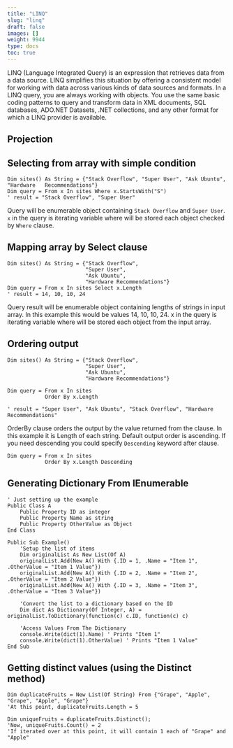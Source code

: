 ```yaml
---
title: "LINQ"
slug: "linq"
draft: false
images: []
weight: 9944
type: docs
toc: true
---
```


LINQ (Language Integrated Query) is an expression that retrieves data from a data source. LINQ simplifies this situation by offering a consistent model for working with data across various kinds of data sources and formats. In a LINQ query, you are always working with objects. You use the same basic coding patterns to query and transform data in XML documents, SQL databases, ADO.NET Datasets, .NET collections, and any other format for which a LINQ provider is available.

## Projection


## Selecting from array with simple condition
    Dim sites() As String = {"Stack Overflow", "Super User", "Ask Ubuntu", "Hardware   Recommendations"}
    Dim query = From x In sites Where x.StartsWith("S")
    ' result = "Stack Overflow", "Super User"

Query will be enumerable object containing `Stack Overflow` and `Super User`. `x` in the query is iterating variable where will be stored each object checked by `Where` clause.

## Mapping array by Select clause
    Dim sites() As String = {"Stack Overflow", 
                             "Super User", 
                             "Ask Ubuntu", 
                             "Hardware Recommendations"}
    Dim query = From x In sites Select x.Length
    ' result = 14, 10, 10, 24

Query result will be enumerable object containing lengths of strings in input array. In this example this would be values 14, 10, 10, 24. x in the query is iterating variable where will be stored each object from the input array.

## Ordering output
    Dim sites() As String = {"Stack Overflow", 
                             "Super User", 
                             "Ask Ubuntu", 
                             "Hardware Recommendations"}

    Dim query = From x In sites 
                Order By x.Length

    ' result = "Super User", "Ask Ubuntu", "Stack Overflow", "Hardware Recommendations"

OrderBy clause orders the output by the value returned from the clause. In this example it is Length of each string. Default output order is ascending. If you need descending you could specify `Descending` keyword after clause.

    Dim query = From x In sites
                Order By x.Length Descending




## Generating Dictionary From IEnumerable
    ' Just setting up the example
    Public Class A
        Public Property ID as integer
        Public Property Name as string
        Public Property OtherValue as Object
    End Class

    Public Sub Example()
        'Setup the list of items
        Dim originalList As New List(Of A)
        originalList.Add(New A() With {.ID = 1, .Name = "Item 1", .OtherValue = "Item 1 Value"})
        originalList.Add(New A() With {.ID = 2, .Name = "Item 2", .OtherValue = "Item 2 Value"})
        originalList.Add(New A() With {.ID = 3, .Name = "Item 3", .OtherValue = "Item 3 Value"})

        'Convert the list to a dictionary based on the ID
        Dim dict As Dictionary(Of Integer, A) = originalList.ToDictionary(function(c) c.ID, function(c) c)

        'Access Values From The Dictionary
        console.Write(dict(1).Name) ' Prints "Item 1"
        console.Write(dict(1).OtherValue) ' Prints "Item 1 Value"
    End Sub

## Getting distinct values (using the Distinct method)
    Dim duplicateFruits = New List(Of String) From {"Grape", "Apple", "Grape", "Apple", "Grape"}
    'At this point, duplicateFruits.Length = 5
    
    Dim uniqueFruits = duplicateFruits.Distinct();
    'Now, uniqueFruits.Count() = 2
    'If iterated over at this point, it will contain 1 each of "Grape" and "Apple"


